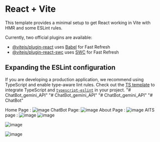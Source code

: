 # React + Vite

This template provides a minimal setup to get React working in Vite with HMR and some ESLint rules.

Currently, two official plugins are available:

- [@vitejs/plugin-react](https://github.com/vitejs/vite-plugin-react/blob/main/packages/plugin-react/README.md) uses [Babel](https://babeljs.io/) for Fast Refresh
- [@vitejs/plugin-react-swc](https://github.com/vitejs/vite-plugin-react-swc) uses [SWC](https://swc.rs/) for Fast Refresh

## Expanding the ESLint configuration

If you are developing a production application, we recommend using TypeScript and enable type-aware lint rules. Check out the [TS template](https://github.com/vitejs/vite/tree/main/packages/create-vite/template-react-ts) to integrate TypeScript and [`typescript-eslint`](https://typescript-eslint.io) in your project.
"# ChatBot_gemini_API" 
"# ChatBot_gemini_API" 
"# ChatBot_gemini_API" 
"# ChatBot" 


Home Page :
![image](https://github.com/user-attachments/assets/1f2c08ec-9d32-4c2d-83b6-9221c419dd6f)
ChatBot Page:
![image](https://github.com/user-attachments/assets/64752c0c-177b-404c-9e71-54a9c6a8681b)
About Page :
![image](https://github.com/user-attachments/assets/dd0892c1-f76f-4695-a4e9-526213f60582)
AITS page :
![image](https://github.com/user-attachments/assets/edef4c7c-5238-4e4e-975a-f023e4357423)
![image](https://github.com/user-attachments/assets/5f426e18-4338-4054-9182-457896c84670)


![image](https://github.com/user-attachments/assets/84600fe7-cef1-40e9-b853-53e09778e096)

![image](https://github.com/user-attachments/assets/b176c8d0-0d22-4e4e-a976-fa9554f3ebfd)








